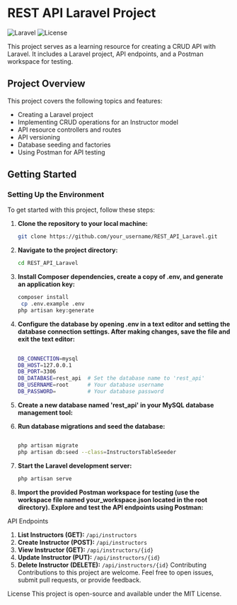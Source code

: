 # REST API Laravel Project

![Laravel](https://img.shields.io/badge/Laravel-8.x-red)
![License](https://img.shields.io/github/license/alaeddineth/REST_API_Laravel)

This project serves as a learning resource for creating a CRUD API with Laravel. It includes a Laravel project, API endpoints, and a Postman workspace for testing.

## Project Overview

This project covers the following topics and features:

- Creating a Laravel project
- Implementing CRUD operations for an Instructor model
- API resource controllers and routes
- API versioning
- Database seeding and factories
- Using Postman for API testing

## Getting Started

### Setting Up the Environment

To get started with this project, follow these steps:

1. **Clone the repository to your local machine:**

   ```bash
   git clone https://github.com/your_username/REST_API_Laravel.git


2. **Navigate to the project directory:**
   ```bash
   cd REST_API_Laravel

3. **Install Composer dependencies, create a copy of .env, and generate an application key:**
    ```bash
    composer install
     cp .env.example .env
    php artisan key:generate
5. **Configure the database by opening .env in a text editor and setting the database connection settings. After making changes, save the file and exit the text editor:**
     ```bash
            
    DB_CONNECTION=mysql
    DB_HOST=127.0.0.1
    DB_PORT=3306
    DB_DATABASE=rest_api  # Set the database name to 'rest_api'
    DB_USERNAME=root      # Your database username
    DB_PASSWORD=          # Your database password


6. **Create a new database named 'rest_api' in your MySQL database management tool:**


7. **Run database migrations and seed the database:**
     ```bash

     php artisan migrate
     php artisan db:seed --class=InstructorsTableSeeder

8. **Start the Laravel development server:**

     ```bash
    php artisan serve


9. **Import the provided Postman workspace for testing (use the workspace file named your_workspace.json located in the root directory). Explore and test the API endpoints using Postman:**

API Endpoints
1. **List Instructors (GET):** `/api/instructors`
2. **Create Instructor (POST):** `/api/instructors`
3. **View Instructor (GET):** `/api/instructors/{id}`
4. **Update Instructor (PUT):** `/api/instructors/{id}`
5. **Delete Instructor (DELETE):** `/api/instructors/{id}`
Contributing
Contributions to this project are welcome. Feel free to open issues, submit pull requests, or provide feedback.

License
This project is open-source and available under the MIT License.


